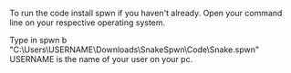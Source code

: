 To run the code install spwn if you haven't already. 
Open your command line on your respective operating system.

Type in spwn b "C:\Users\USERNAME\Downloads\SnakeSpwn\Code\Snake.spwn"
USERNAME is the name of your user on your pc.